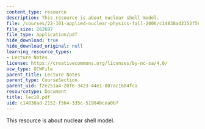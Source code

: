 ```yaml
---
content_type: resource
description: This resource is about nuclear shell model.
file: /courses/22-101-applied-nuclear-physics-fall-2006/c14838ad2152f564335c51984bcea0b7_lec10.pdf
file_size: 262687
file_type: application/pdf
hide_download: true
hide_download_original: null
learning_resource_types:
- Lecture Notes
license: https://creativecommons.org/licenses/by-nc-sa/4.0/
ocw_type: OCWFile
parent_title: Lecture Notes
parent_type: CourseSection
parent_uid: f2e251a4-20f6-3423-44e1-807ac1684fca
resourcetype: Document
title: lec10.pdf
uid: c14838ad-2152-f564-335c-51984bcea0b7
---
```

This resource is about nuclear shell model.